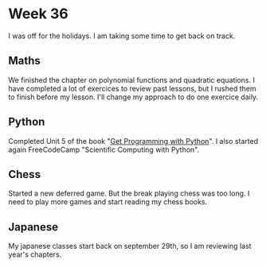 # Week 36

I was off for the holidays. I am taking some time to get back on track.

## Maths

We finished the chapter on polynomial functions and quadratic equations.
I have completed a lot of exercices to review past lessons, but I rushed them to finish before my lesson.
I'll change my approach to do one exercice daily.


## Python

Completed Unit 5 of the book "[Get Programming with Python](https://github.com/Melanie12/Get-programming-learn-to-code-with-python-book)".
I also started again FreeCodeCamp "Scientific Computing with Python".

## Chess

Started a new deferred game. But the break playing chess was too long. I need to play more games and start reading my chess books.

## Japanese

My japanese classes start back on september 29th, so I am reviewing last year's chapters.